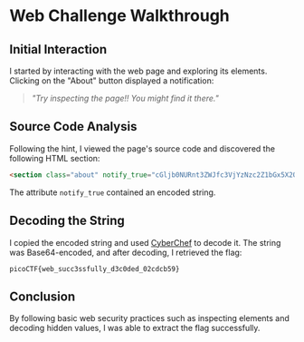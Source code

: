 # Web Challenge Walkthrough

## Initial Interaction
I started by interacting with the web page and exploring its elements. Clicking on the "About" button displayed a notification:

> *"Try inspecting the page!! You might find it there."*

## Source Code Analysis
Following the hint, I viewed the page's source code and discovered the following HTML section:

```html
<section class="about" notify_true="cGljb0NURnt3ZWJfc3VjYzNzc2Z1bGx5X2QzYzBkZWRfMDJjZGNiNTl9">
```

The attribute `notify_true` contained an encoded string.

## Decoding the String
I copied the encoded string and used [CyberChef](https://gchq.github.io/CyberChef/) to decode it. The string was Base64-encoded, and after decoding, I retrieved the flag:

```plaintext
picoCTF{web_succ3ssfully_d3c0ded_02cdcb59}
```

## Conclusion
By following basic web security practices such as inspecting elements and decoding hidden values, I was able to extract the flag successfully.

